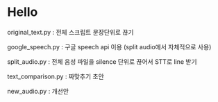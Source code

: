 # Hello

original_text.py : 전체 스크립트 문장단위로 끊기


google_speech.py : 구글 speech api 이용 (split audio에서 자체적으로 사용)


split_audio.py : 전체 음성 파일을 silence 단위로 끊어서 STT로 line 받기


text_comparison.py : 짜맞추기 초안


new_audio.py : 개선안
